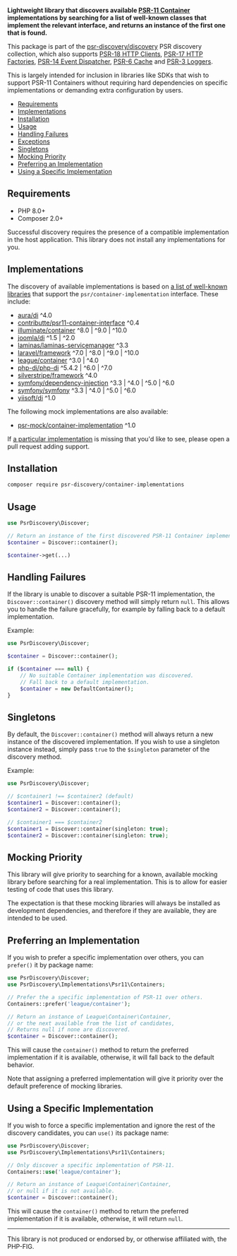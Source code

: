 **Lightweight library that discovers available [PSR-11 Container](https://www.php-fig.org/psr/psr-11/) implementations by searching for a list of well-known classes that implement the relevant interface, and returns an instance of the first one that is found.**

This package is part of the [psr-discovery/discovery](https://github.com/psr-discovery/discovery) PSR discovery collection, which also supports [PSR-18 HTTP Clients](https://github.com/psr-discovery/http-client-implementations), [PSR-17 HTTP Factories](https://github.com/psr-discovery/http-factory-implementations), [PSR-14 Event Dispatcher](https://github.com/psr-discovery/event-dispatcher-implementations), [PSR-6 Cache](https://github.com/psr-discovery/cache-implementations) and [PSR-3 Loggers](https://github.com/psr-discovery/log-implementations).

This is largely intended for inclusion in libraries like SDKs that wish to support PSR-11 Containers without requiring hard dependencies on specific implementations or demanding extra configuration by users.

-   [Requirements](#requirements)
-   [Implementations](#implementations)
-   [Installation](#installation)
-   [Usage](#usage)
-   [Handling Failures](#handling-failures)
-   [Exceptions](#exceptions)
-   [Singletons](#singletons)
-   [Mocking Priority](#mocking-priority)
-   [Preferring an Implementation](#preferring-an-implementation)
-   [Using a Specific Implementation](#using-a-specific-implementation)

## Requirements

-   PHP 8.0+
-   Composer 2.0+

Successful discovery requires the presence of a compatible implementation in the host application. This library does not install any implementations for you.

## Implementations

The discovery of available implementations is based on [a list of well-known libraries](https://packagist.org/providers/psr/container-implementation) that support the `psr/container-implementation` interface. These include:

-   [aura/di](https://github.com/auraphp/Aura.Di) ^4.0
-   [contributte/psr11-container-interface](https://github.com/contributte/psr11-container-interface) ^0.4
-   [illuminate/container](https://github.com/illuminate/container) ^8.0 | ^9.0 | ^10.0
-   [joomla/di](https://github.com/joomla-framework/di) ^1.5 | ^2.0
-   [laminas/laminas-servicemanager](https://github.com/laminas/laminas-servicemanager) ^3.3
-   [laravel/framework](https://github.com/laravel/framework) ^7.0 | ^8.0 | ^9.0 | ^10.0
-   [league/container](https://github.com/thephpleague/container) ^3.0 | ^4.0
-   [php-di/php-di](https://github.com/PHP-DI/PHP-DI) ^5.4.2 | ^6.0 | ^7.0
-   [silverstripe/framework](https://github.com/silverstripe/silverstripe-framework) ^4.0
-   [symfony/dependency-injection](https://github.com/symfony/dependency-injection) ^3.3 | ^4.0 | ^5.0 | ^6.0
-   [symfony/symfony](https://github.com/symfony/symfony) ^3.3 | ^4.0 | ^5.0 | ^6.0
-   [yiisoft/di](https://github.com/yiisoft/di) ^1.0

The following mock implementations are also available:

-   [psr-mock/container-implementation](https://github.com/psr-mock/container-implementation) ^1.0

If [a particular implementation](https://packagist.org/providers/psr/container-implementation) is missing that you'd like to see, please open a pull request adding support.

## Installation

```bash
composer require psr-discovery/container-implementations
```

## Usage

```php
use PsrDiscovery\Discover;

// Return an instance of the first discovered PSR-11 Container implementation.
$container = Discover::container();

$container->get(...)
```

## Handling Failures

If the library is unable to discover a suitable PSR-11 implementation, the `Discover::container()` discovery method will simply return `null`. This allows you to handle the failure gracefully, for example by falling back to a default implementation.

Example:

```php
use PsrDiscovery\Discover;

$container = Discover::container();

if ($container === null) {
    // No suitable Container implementation was discovered.
    // Fall back to a default implementation.
    $container = new DefaultContainer();
}
```

## Singletons

By default, the `Discover::container()` method will always return a new instance of the discovered implementation. If you wish to use a singleton instance instead, simply pass `true` to the `$singleton` parameter of the discovery method.

Example:

```php
use PsrDiscovery\Discover;

// $container1 !== $container2 (default)
$container1 = Discover::container();
$container2 = Discover::container();

// $container1 === $container2
$container1 = Discover::container(singleton: true);
$container2 = Discover::container(singleton: true);
```

## Mocking Priority

This library will give priority to searching for a known, available mocking library before searching for a real implementation. This is to allow for easier testing of code that uses this library.

The expectation is that these mocking libraries will always be installed as development dependencies, and therefore if they are available, they are intended to be used.

## Preferring an Implementation

If you wish to prefer a specific implementation over others, you can `prefer()` it by package name:

```php
use PsrDiscovery\Discover;
use PsrDiscovery\Implementations\Psr11\Containers;

// Prefer the a specific implementation of PSR-11 over others.
Containers::prefer('league/container');

// Return an instance of League\Container\Container,
// or the next available from the list of candidates,
// Returns null if none are discovered.
$container = Discover::container();
```

This will cause the `container()` method to return the preferred implementation if it is available, otherwise, it will fall back to the default behavior.

Note that assigning a preferred implementation will give it priority over the default preference of mocking libraries.

## Using a Specific Implementation

If you wish to force a specific implementation and ignore the rest of the discovery candidates, you can `use()` its package name:

```php
use PsrDiscovery\Discover;
use PsrDiscovery\Implementations\Psr11\Containers;

// Only discover a specific implementation of PSR-11.
Containers::use('league/container');

// Return an instance of League\Container\Container,
// or null if it is not available.
$container = Discover::container();
```

This will cause the `container()` method to return the preferred implementation if it is available, otherwise, it will return `null`.

---

This library is not produced or endorsed by, or otherwise affiliated with, the PHP-FIG.
